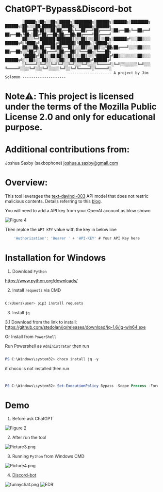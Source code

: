 # ChatGPT-Bypass&Discord-bot            

            ░█████╗░██╗░░██╗░█████╗░████████╗░██████╗░██████╗░████████╗  ██████╗░██╗░░░██╗██████╗░░█████╗░░██████╗░██████╗
            ██╔══██╗██║░░██║██╔══██╗╚══██╔══╝██╔════╝░██╔══██╗╚══██╔══╝  ██╔══██╗╚██╗░██╔╝██╔══██╗██╔══██╗██╔════╝██╔════╝
            ██║░░╚═╝███████║███████║░░░██║░░░██║░░██╗░██████╔╝░░░██║░░░  ██████╦╝░╚████╔╝░██████╔╝███████║╚█████╗░╚█████╗░
            ██║░░██╗██╔══██║██╔══██║░░░██║░░░██║░░╚██╗██╔═══╝░░░░██║░░░  ██╔══██╗░░╚██╔╝░░██╔═══╝░██╔══██║░╚═══██╗░╚═══██╗
            ╚█████╔╝██║░░██║██║░░██║░░░██║░░░╚██████╔╝██║░░░░░░░░██║░░░  ██████╦╝░░░██║░░░██║░░░░░██║░░██║██████╔╝██████╔╝
            ░╚════╝░╚═╝░░╚═╝╚═╝░░╚═╝░░░╚═╝░░░░╚═════╝░╚═╝░░░░░░░░╚═╝░░░  ╚═════╝░░░░╚═╝░░░╚═╝░░░░░╚═╝░░╚═╝╚═════╝░╚═════╝░
                                 -------------------- A project by Jim Solomon --------------------

# Note:warning:: This project is licensed under the terms of the Mozilla Public License 2.0 and only for educational purpose.

# Additional contributions from: 

Joshua Saxby (saxbophone) <joshua.a.saxby@gmail.com>

# Overview:

This tool leverages the [text-davinci-003](https://platform.openai.com/docs/models/gpt-3-5) API model that does not restric malicious contents. Details referring to this [blog](https://arstechnica.com/information-technology/2023/02/now-open-fee-based-telegram-service-that-uses-chatgpt-to-generate-malware/).

You will need to add a API key from your OpenAI account as blow shown

![Figure 4](https://github.com/JimSolomon/ChatGPT-Bypass/blob/main/API.png)

Then replce the `API-KEY` value with the key in below line

```js
    'Authorization': 'Bearer ' + 'API-KEY' # Your API Key here
```

# Installation for Windows 

1. Download `Python`

https://www.python.org/downloads/

2. Install `requests` via CMD

```powershell

C:\Users\user> pip3 install requests

```
3. Install `jq`

3.1 Download from the link to install: 
https://github.com/stedolan/jq/releases/download/jq-1.6/jq-win64.exe

Or Install from `PowerShell`

Run Powershell as `Administrator` then run

```powershell

PS C:\Windows\system32> choco install jq -y 

```

if choco is not installed then run

```powershell


PS C:\Windows\system32> Set-ExecutionPolicy Bypass -Scope Process -Force; [System.Net.ServicePointManager]::SecurityProtocol = [System.Net.ServicePointManager]::SecurityProtocol -bor 3072; iex ((New-Object System.Net.WebClient).DownloadString('https://community.chocolatey.org/install.ps1')) 


```


# Demo

1. Before ask ChatGPT


![Figure 2](https://github.com/JimSolomon/ChatGPT-Bypass/blob/main/Figure%202.png)


2. After run the tool

![Picture3.png](https://github.com/JimSolomon/ChatGPT-Bypass/blob/main/Figure%203.png)

3. Running `Python` from Windows CMD

![Picture4.png](https://github.com/JimSolomon/ChatGPT-Bypass/blob/main/Windows.png)

4. [Discord-bot](https://github.com/JimSolomon/ChatGPT-Bypass/blob/main/discord-bot.py)


![funnychat.png](https://github.com/JimSolomon/ChatGPT-Bypass/blob/main/2023-04-02_12-18.png)
![EDR](https://github.com/JimSolomon/ChatGPT-Bypass-Discord-bot/blob/main/EDR.png)

